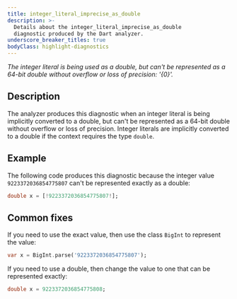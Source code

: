 ```yaml
---
title: integer_literal_imprecise_as_double
description: >-
  Details about the integer_literal_imprecise_as_double
  diagnostic produced by the Dart analyzer.
underscore_breaker_titles: true
bodyClass: highlight-diagnostics
---
```


_The integer literal is being used as a double, but can't be represented as a
64-bit double without overflow or loss of precision: '{0}'._

## Description

The analyzer produces this diagnostic when an integer literal is being
implicitly converted to a double, but can't be represented as a 64-bit
double without overflow or loss of precision. Integer literals are
implicitly converted to a double if the context requires the type `double`.

## Example

The following code produces this diagnostic because the integer value
`9223372036854775807` can't be represented exactly as a double:

```dart
double x = [!9223372036854775807!];
```

## Common fixes

If you need to use the exact value, then use the class `BigInt` to
represent the value:

```dart
var x = BigInt.parse('9223372036854775807');
```

If you need to use a double, then change the value to one that can be
represented exactly:

```dart
double x = 9223372036854775808;
```
